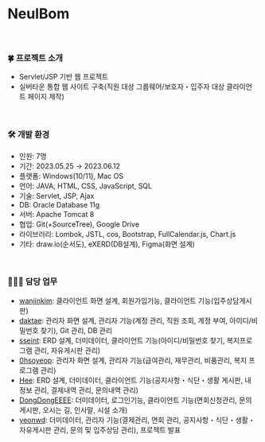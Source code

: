 # NeulBom
<br>

### 🍀 프로젝트 소개
- Servlet/JSP 기반 웹 프로젝트
- 실버타운 통합 웹 사이트 구축(직원 대상 그룹웨어/보호자・입주자 대상 클라이언트 페이지 제작)

<br>

### 🛠 개발 환경
- 인원: 7명
- 기간: 2023.05.25 → 2023.06.12
- 플랫폼: Windows(10/11), Mac OS
- 언어: JAVA, HTML, CSS, JavaScript, SQL
- 기술: Servlet, JSP, Ajax
- DB: Oracle Database 11g
- 서버: Apache Tomcat 8
- 협업: Git(+SourceTree), Google Drive
- 라이브러리: Lombok, JSTL, cos, Bootstrap, FullCalendar.js, Chart.js
- 기타: draw.io(순서도), eXERD(DB설계), Figma(화면 설계)

<br>

### 👩🏻‍💻 담당 업무
- [wanjinkim](https://github.com/wanjinkim): 클라이언트 화면 설계, 회원가입기능, 클라이언트 기능(입주상담게시판)
- [daktae](https://github.com/daktae): 관리자 화면 설계, 관리자 기능(계정 관리, 직원 조회, 계정 부여, 아이디/비밀번호 찾기), Git 관리, DB 관리
- [sseint](https://github.com/sseint): ERD 설계, 더미데이터, 클라이언트 기능(아이디/비밀번호 찾기, 복지프로그램 관리, 자유게시판 관리)
- [0hsoyeop](https://github.com/0hsoyeop): 관리자 화면 설계, 관리자 기능(급여관리, 재무관리, 비품관리, 복지 프로그램 관리)
- [Hee](https://github.com/HeeYunR): ERD 설계, 더미데이터, 클라이언트 기능(공지사항・식단・생활 게시판, 내 정보 관리, 결제내역 관리, 문의내역 관리)
- [DongDongEEEE](https://github.com/DongDongEEEE): 더미데이터,  로그인기능, 클라이언트 기능(면회신청관리, 문의 게시판, 오시는 길, 인사말, 시설 소개) 
- [yeonwd](https://github.com/yeonwd): 더미데이터, 관리자 기능(결제관리, 면회 관리, 공지사항・식단・생활・자유게시판 관리, 문의 및 입주상담 관리), 프로젝트 발표
